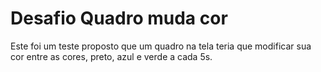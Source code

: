 # Desafio Quadro muda cor
Este foi um teste proposto que um quadro na tela teria que modificar sua cor entre as cores, preto, azul e verde a cada 5s. 
